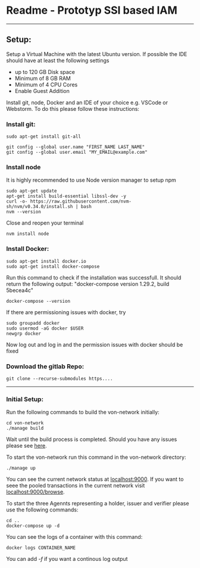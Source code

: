 # Readme - Prototyp SSI based IAM

---

## Setup:

Setup a Virtual Machine with the latest Ubuntu version.
If possible the IDE should have at least the following settings
- up to 120 GB Disk space
- Minimum of 8 GB RAM
- Minimum of 4 CPU Cores
- Enable Guest Addition

Install git, node, Docker and an IDE of your choice e.g. VSCode or Webstorm. To do this please follow these instructions:

### Install git:

```shell
sudo apt-get install git-all

git config --global user.name "FIRST_NAME LAST_NAME"
git config --global user.email "MY_EMAIL@example.com"
```

### Install node

It is highly recommended to use Node version manager to setup npm

```shell
sudo apt-get update
apt-get install build-essential libssl-dev -y
curl -o- https://raw.githubusercontent.com/nvm-sh/nvm/v0.34.0/install.sh | bash
nvm --version
```

Close and reopen your terminal

```shell
nvm install node
```

### Install Docker:

```shell
sudo apt-get install docker.io
sudo apt-get install docker-compose
```
Run this command to check if the installation was successfull. It should return the following output: "docker-compose version 1.29.2, build 5becea4c"

```shell
docker-compose --version
```


If there are permissioning issues with docker, try

```shell
sudo groupadd docker
sudo usermod -aG docker $USER
newgrp docker
```

Now log out and log in and the permission issues with docker should be fixed

### Download the gitlab Repo:
```shell
git clone --recurse-submodules https....
```

---

### Initial Setup:

Run the following commands to build the von-network initially:

```shell
cd von-network
./manage build
```
Wait until the build process is completed. Should you have any issues please see [here](https://github.com/bcgov/von-network).

To start the von-network run this command in the von-network directory:

```shell
./manage up
```

You can see the current network status at [localhost:9000](localhost:9000).
If you want to seee the pooled transactions in the current network visit [localhost:9000/browse](localhost:9000/browse).

To start the three Agennts representing a holder, issuer and verifier please use the following commands:

```shell
cd ..
docker-compose up -d
```

You can see the logs of a container with this command:
```shell
docker logs CONTAINER_NAME
```
You can add *-f* if you want a continous log output
